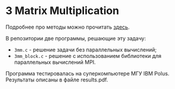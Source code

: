 # 3 Matrix Multiplication

Подробнее про методы можно прочитать [здесь](https://ru.wikipedia.org/wiki/Блочная_матрица).

В репозитории две программы, решающие эту задачу: 
+ `3mm.c` - решение задачи без параллельных вычислений;
+ `3mm_block.c` - решение с использованием библиотеки для параллельных вычислений MPI.

Программа тестировалась на суперкомпьютере МГУ IBM Polus. Результаты описаны в файле results.pdf.
